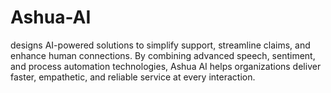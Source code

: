 # Ashua-AI
designs AI-powered solutions to simplify support, streamline claims, and enhance human connections. By combining advanced speech, sentiment, and process automation technologies, Ashua AI helps organizations deliver faster, empathetic, and reliable service at every interaction.

